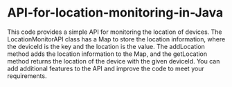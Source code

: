 # API-for-location-monitoring-in-Java
This code provides a simple API for monitoring the location of devices. The LocationMonitorAPI class has a Map to store the location information, where the deviceId is the key and the location is the value. The addLocation method adds the location information to the Map, and the getLocation method returns the location of the device with the given deviceId. You can add additional features to the API and improve the code to meet your requirements.
